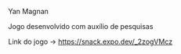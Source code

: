 Yan Magnan

Jogo desenvolvido com auxílio de pesquisas

Link do jogo -> https://snack.expo.dev/_2zogVMcz